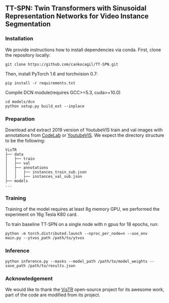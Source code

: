 ## TT-SPN: Twin Transformers with Sinusoidal Representation Networks for Video Instance Segmentation



### Installation
We provide instructions how to install dependencies via conda.
First, clone the repository locally:
```
git clone https://github.com/cankocagil/TT-SPN.git
```
Then, install PyTorch 1.6 and torchvision 0.7:

```
pip install -r requirements.txt
```

Compile DCN module(requires GCC>=5.3, cuda>=10.0)
```
cd models/dcn
python setup.py build_ext --inplace
```

### Preparation

Download and extract 2019 version of YoutubeVIS  train and val images with annotations from
[CodeLab](https://competitions.codalab.org/competitions/20128#participate-get_data) or [YoutubeVIS](https://youtube-vos.org/dataset/vis/).
We expect the directory structure to be the following:
```
VisTR
├── data
│   ├── train
│   ├── val
│   ├── annotations
│   │   ├── instances_train_sub.json
│   │   ├── instances_val_sub.json
├── models
...
```


### Training

Training of the model requires at least 8g memory GPU, we performed the experiment on 16g Tesla K80 card. 

To train baseline TT-SPN on a single node with n gpus for 18 epochs, run:
```
python -m torch.distributed.launch --nproc_per_node=n --use_env main.py --ytvos_path /path/to/ytvos 
```

### Inference

```
python inference.py --masks --model_path /path/to/model_weights --save_path /path/to/results.json
```

### Acknowledgement
We would like to thank the [VisTR](https://github.com/Epiphqny/VisTR) open-source project for its awesome work, part of the code are modified from its project.



